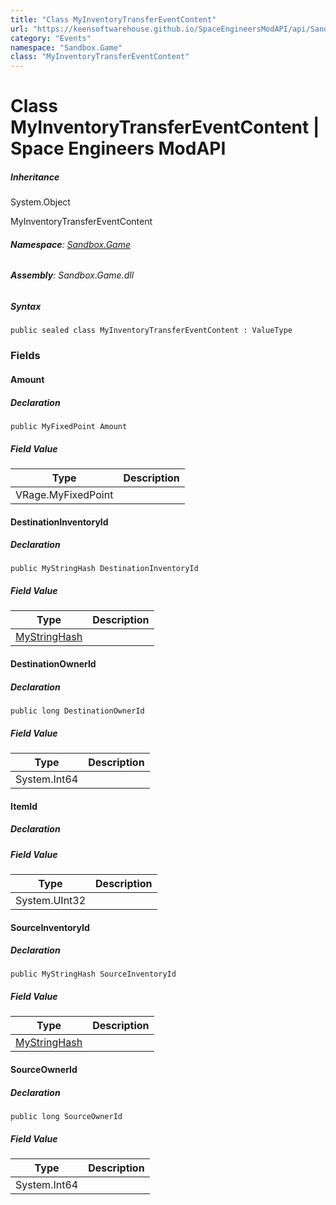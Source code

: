 ```yaml
---
title: "Class MyInventoryTransferEventContent"
url: "https://keensoftwarehouse.github.io/SpaceEngineersModAPI/api/Sandbox.Game.MyInventoryTransferEventContent.html"
category: "Events"
namespace: "Sandbox.Game"
class: "MyInventoryTransferEventContent"
---
```


# Class MyInventoryTransferEventContent | Space Engineers ModAPI

##### Inheritance

System.Object

MyInventoryTransferEventContent

###### **Namespace**: [Sandbox.Game](https://keensoftwarehouse.github.io/SpaceEngineersModAPI/api/Sandbox.Game.html)

###### **Assembly**: Sandbox.Game.dll

##### Syntax

```
public sealed class MyInventoryTransferEventContent : ValueType
```

### Fields

#### Amount

##### Declaration

```
public MyFixedPoint Amount
```

##### Field Value

| Type | Description |
| --- | --- |
| VRage.MyFixedPoint |     |

#### DestinationInventoryId

##### Declaration

```
public MyStringHash DestinationInventoryId
```

##### Field Value

| Type | Description |
| --- | --- |
| [MyStringHash](https://keensoftwarehouse.github.io/SpaceEngineersModAPI/api/VRage.Utils.MyStringHash.html) |     |

#### DestinationOwnerId

##### Declaration

```
public long DestinationOwnerId
```

##### Field Value

| Type | Description |
| --- | --- |
| System.Int64 |     |

#### ItemId

##### Declaration

##### Field Value

| Type | Description |
| --- | --- |
| System.UInt32 |     |

#### SourceInventoryId

##### Declaration

```
public MyStringHash SourceInventoryId
```

##### Field Value

| Type | Description |
| --- | --- |
| [MyStringHash](https://keensoftwarehouse.github.io/SpaceEngineersModAPI/api/VRage.Utils.MyStringHash.html) |     |

#### SourceOwnerId

##### Declaration

```
public long SourceOwnerId
```

##### Field Value

| Type | Description |
| --- | --- |
| System.Int64 |     |